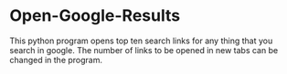# Open-Google-Results
This python program opens top ten search links for any thing that you search in google. The number of links to be opened in new tabs can be changed in the program. 
